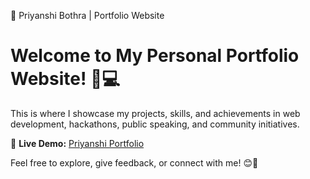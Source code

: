 🚀 Priyanshi Bothra | Portfolio Website
# Welcome to My Personal Portfolio Website! 🎨💻  

This is where I showcase my projects, skills, and achievements in web development, hackathons, public speaking, and community initiatives.  

🔗 **Live Demo:** [Priyanshi Portfolio](https://priyanshiportfolio.vercel.app/)  

Feel free to explore, give feedback, or connect with me! 😊💙  

